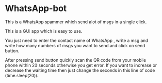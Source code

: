 # WhatsApp-bot

This is a WhatsApp spammer which send alot of msgs in a single click.

This is a GUI app which is easy to use.

You just need to enter the contact name of WhatsApp , write a msg and write how many numbers of msgs you want to send and click on send button.

After pressing send button quickly scan the QR code from your mobile phone within 20 seconds otherwise you get error. If you want to increase or decrease the waiting time then just change the seconds in this line of code (time.sleep(20)). 
